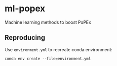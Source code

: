 # ml-popex
Machine learning methods to boost PoPEx

## Reproducing

Use `environment.yml` to recreate conda environment:

`conda env create --file=environment.yml`
